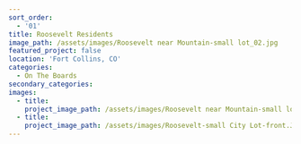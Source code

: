 ```yaml
---
sort_order:
  - '01'
title: Roosevelt Residents
image_path: /assets/images/Roosevelt near Mountain-small lot_02.jpg
featured_project: false
location: 'Fort Collins, CO'
categories:
  - On The Boards
secondary_categories:
images:
  - title:
    project_image_path: /assets/images/Roosevelt near Mountain-small lot_02.jpg
  - title:
    project_image_path: /assets/images/Roosevelt-small City Lot-front.JPG
---
```


